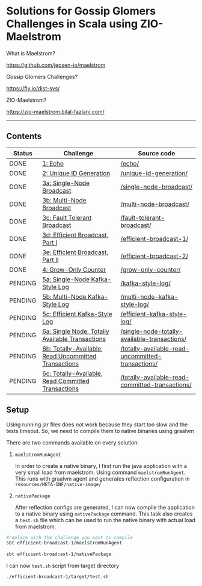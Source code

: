 # Solutions for Gossip Glomers Challenges in Scala using ZIO-Maelstrom

What is Maelstrom?

https://github.com/jepsen-io/maelstrom

Gossip Glomers Challenges?

https://fly.io/dist-sys/

ZIO-Maelstrom?

https://zio-maelstrom.bilal-fazlani.com/

---

## Contents

| Status  | Challenge                                                                           | Source code                                                                                                                         |
| ------- | ----------------------------------------------------------------------------------- | ----------------------------------------------------------------------------------------------------------------------------------- |
| DONE    | [1: Echo](https://fly.io/dist-sys/1/)                                               | [/echo/](/echo/src/main/scala/gossipGlomers/)                                                                                       |
| DONE    | [2: Unique ID Generation](https://fly.io/dist-sys/2/)                               | [/unique-id-generation/](/unique-id-generation/src/main/scala/gossipGlomers/)                                                       |
| DONE    | [3a: Single-Node Broadcast](https://fly.io/dist-sys/3a/)                            | [/single-node-broadcast/](/single-node-broadcast/src/main/scala/gossipGlomers/)                                                     |
| DONE    | [3b: Multi-Node Broadcast](https://fly.io/dist-sys/3b/)                             | [/multi-node-broadcast/](/multi-node-broadcast/src/main/scala/gossipGlomers/)                                                       |
| DONE    | [3c: Fault Tolerant Broadcast](https://fly.io/dist-sys/3c/)                         | [/fault-tolerant-broadcast/](/fault-tolerant-broadcast/src/main/scala/gossipGlomers/)                                               |
| DONE    | [3d: Efficient Broadcast, Part I](https://fly.io/dist-sys/3d/)                      | [/efficient-broadcast-1/](/efficient-broadcast-1/src/main/scala/gossipGlomers/)                                                     |
| DONE    | [3e: Efficient Broadcast, Part II](https://fly.io/dist-sys/3e/)                     | [/efficient-broadcast-2/](/efficient-broadcast-2/src/main/scala/gossipGlomers/)                                                     |
| DONE    | [4: Grow-Only Counter](https://fly.io/dist-sys/4/)                                  | [/grow-only-counter/](/grow-only-counter/src/main/scala/gossipGlomers/)                                                             |
| PENDING | [5a: Single-Node Kafka-Style Log](https://fly.io/dist-sys/5a/)                      | [/kafka-style-log/](/kafka-style-log/src/main/scala/gossipGlomers/)                                                                 |
| PENDING | [5b: Multi-Node Kafka-Style Log](https://fly.io/dist-sys/5b/)                       | [/multi-node-kafka-style-log/](/multi-node-kafka-style-log/src/main/scala/gossipGlomers/)                                           |
| PENDING | [5c: Efficient Kafka-Style Log](https://fly.io/dist-sys/5c/)                        | [/efficient-kafka-style-log/](/efficient-kafka-style-log/src/main/scala/gossipGlomers/)                                             |
| PENDING | [6a: Single Node, Totally Available Transactions](https://fly.io/dist-sys/6a/)      | [/single-node-totally-available-transactions/](/single-node-totally-available-transactions/src/main/scala/gossipGlomers/)           |
| PENDING | [6b: Totally-Available, Read Uncommitted Transactions](https://fly.io/dist-sys/6b/) | [/totally-available-read-uncommitted-transactions/](/totally-available-read-uncommitted-transactions/src/main/scala/gossipGlomers/) |
| PENDING | [6c: Totally-Available, Read Committed Transactions](https://fly.io/dist-sys/6c/)   | [/totally-available-read-committed-transactions/](/totally-available-read-committed-transactions/src/main/scala/gossipGlomers/)     |

## Setup

Using running jar files does not work because they start too slow and the tests timeout. 
So, we need to compile them to native binaries using graalvm

There are two commands available on every solution:

1. `maelstromRunAgent`

    In order to create a native binary, I first run the java application with a very small load from maelstrom. Using command `maelstromRunAgent`.
    This runs with graalvm agent and generates reflection configuration in `resources/META-INF/native-image/`

2. `nativePackage`

    After reflection configs are generated, I can now compile the application to a native binary using `nativePackage` command. This task also creates a `test.sh` file which can be used to run the native binary with actual load from maelstrom.

```bash
#replace with the challenge you want to compile
sbt efficient-broadcast-1/maelstromRunAgent
 
sbt efficient-broadcast-1/nativePackage
```

I can now `test.sh` script from target directory

```bash
./efficient-broadcast-1/target/test.sh
```
